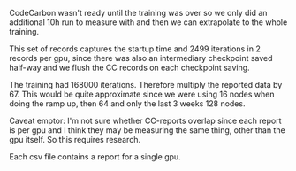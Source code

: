 CodeCarbon wasn't ready until the training was over so we only did an additional 10h run to measure with and then we can extrapolate to the whole training.

This set of records captures the startup time and 2499 iterations in 2 records per gpu, since there was also an intermediary checkpoint saved half-way and we flush the CC 
records on each checkpoint saving.

The training had 168000 iterations. Therefore multiply the reported data by 67. This would be quite approximate since we were using 16 nodes when doing 
the ramp up, then 64 and only the last 3 weeks 128 nodes.

Caveat emptor: I'm not sure whether CC-reports overlap since each report is per gpu and I think they may be measuring the same thing, other than the gpu itself. 
So this requires research.

Each csv file contains a report for a single gpu.



